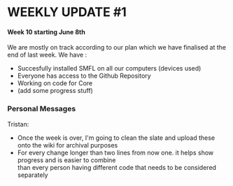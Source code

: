 # WEEKLY UPDATE #1

#### Week 10 starting June 8th

We are mostly on track according to our plan which we have finalised at the end of last week. 
We have :
- Succesfully installed SMFL on all our computers (devices used)
- Everyone has access to the Github Repository
- Working on code for Core 
- (add some progress stuff)

### Personal Messages

Tristan:
- Once the week is over, I'm going to clean the slate and upload these onto the wiki for archival purposes
- For every change longer than two lines from now one. it helps show progress and is easier to combine <br>
than every person having different code that needs to be considered separately
